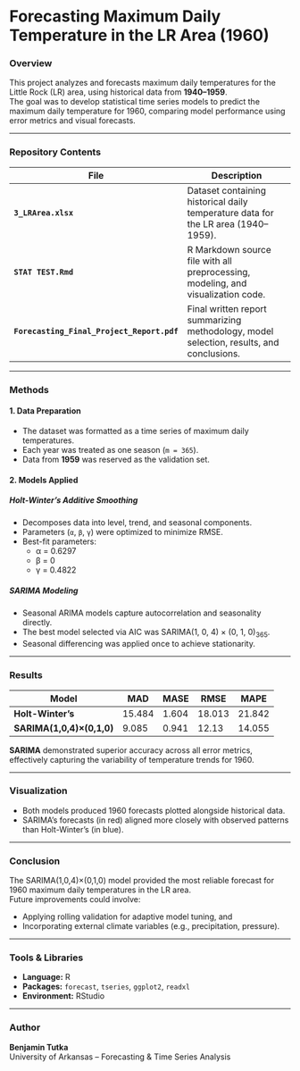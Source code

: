 # Forecasting Maximum Daily Temperature in the LR Area (1960)

### Overview
This project analyzes and forecasts maximum daily temperatures for the Little Rock (LR) area, using historical data from **1940–1959**.  
The goal was to develop statistical time series models to predict the maximum daily temperature for 1960, comparing model performance using error metrics and visual forecasts.

---

### Repository Contents
| File | Description |
|------|--------------|
| **`3_LRArea.xlsx`** | Dataset containing historical daily temperature data for the LR area (1940–1959). |
| **`STAT TEST.Rmd`** | R Markdown source file with all preprocessing, modeling, and visualization code. |
| **`Forecasting_Final_Project_Report.pdf`** | Final written report summarizing methodology, model selection, results, and conclusions. |

---

### Methods

#### 1. **Data Preparation**
- The dataset was formatted as a time series of maximum daily temperatures.  
- Each year was treated as one season (`m = 365`).  
- Data from **1959** was reserved as the validation set.

#### 2. **Models Applied**

##### **Holt-Winter’s Additive Smoothing**
- Decomposes data into level, trend, and seasonal components.  
- Parameters (`α`, `β`, `γ`) were optimized to minimize RMSE.  
- Best-fit parameters:  
  - α = 0.6297  
  - β = 0  
  - γ = 0.4822  

##### **SARIMA Modeling**
- Seasonal ARIMA models capture autocorrelation and seasonality directly.  
- The best model selected via AIC was SARIMA(1, 0, 4) × (0, 1, 0)<sub>365</sub>.  
- Seasonal differencing was applied once to achieve stationarity.

---

### Results

| Model | MAD | MASE | RMSE | MAPE |
|--------|------|------|------|------|
| **Holt-Winter’s** | 15.484 | 1.604 | 18.013 | 21.842 |
| **SARIMA(1,0,4)×(0,1,0)** | 9.085 | 0.941 | 12.13 | 14.055 |

**SARIMA** demonstrated superior accuracy across all error metrics, effectively capturing the variability of temperature trends for 1960.

---

### Visualization
- Both models produced 1960 forecasts plotted alongside historical data.  
- SARIMA’s forecasts (in red) aligned more closely with observed patterns than Holt-Winter’s (in blue).

---

### Conclusion
The SARIMA(1,0,4)×(0,1,0) model provided the most reliable forecast for 1960 maximum daily temperatures in the LR area.  
Future improvements could involve:
- Applying rolling validation for adaptive model tuning, and  
- Incorporating external climate variables (e.g., precipitation, pressure).

---

### Tools & Libraries
- **Language:** R  
- **Packages:** `forecast`, `tseries`, `ggplot2`, `readxl`  
- **Environment:** RStudio

---

### Author
**Benjamin Tutka**  
University of Arkansas – Forecasting & Time Series Analysis
